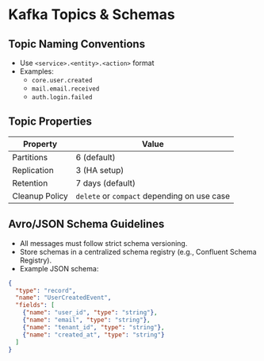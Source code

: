 # Kafka Topics & Schemas

## Topic Naming Conventions

- Use `<service>.<entity>.<action>` format
- Examples:
  - `core.user.created`
  - `mail.email.received`
  - `auth.login.failed`

## Topic Properties

| Property       | Value             |
|----------------|------------------|
| Partitions     | 6 (default)       |
| Replication    | 3 (HA setup)      |
| Retention      | 7 days (default)  |
| Cleanup Policy | `delete` or `compact` depending on use case |

## Avro/JSON Schema Guidelines

- All messages must follow strict schema versioning.
- Store schemas in a centralized schema registry (e.g., Confluent Schema Registry).
- Example JSON schema:
```json
{
  "type": "record",
  "name": "UserCreatedEvent",
  "fields": [
    {"name": "user_id", "type": "string"},
    {"name": "email", "type": "string"},
    {"name": "tenant_id", "type": "string"},
    {"name": "created_at", "type": "string"}
  ]
}


